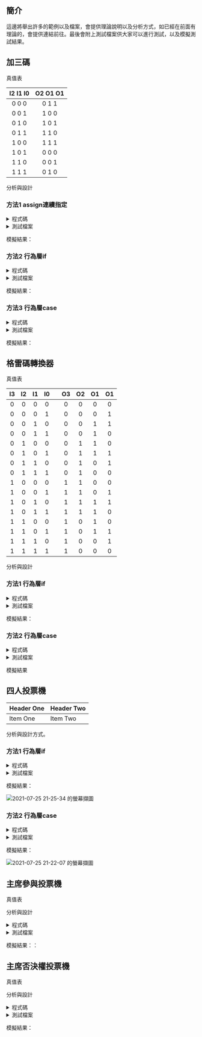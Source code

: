 ## 簡介
這邊將舉出許多的範例以及檔案，會提供理論說明以及分析方式，如已經在前面有理論的，會提供連結前往。最後會附上測試檔案供大家可以進行測試，以及模擬測試結果。

## 加三碼
真值表

| I2 I1 I0 | O2 O1 O1 |
|:--------:|:--------:|
|  0 0 0   |  0 1 1   |
|  0 0 1   |  1 0 0   |
|  0 1 0   |  1 0 1   |
|  0 1 1   |  1 1 0   |
|  1 0 0   |  1 1 1   |
|  1 0 1   |  0 0 0   |
|  1 1 0   |  0 0 1   |
|  1 1 1   |  0 1 0   |

分析與設計

### 方法1 assign連續指定

<details>
<summary>程式碼</summary>

```verilog

```

</details>
<details>
<summary>測試檔案</summary>

```verilog

```
</details>

模擬結果：

### 方法2 行為層if

<details>
<summary>程式碼</summary>

```verilog

```

</details>
<details>
<summary>測試檔案</summary>

```verilog

```
</details>

模擬結果：

### 方法3 行為層case

<details>
<summary>程式碼</summary>

```verilog

```

</details>
<details>
<summary>測試檔案</summary>

```verilog

```
</details>

模擬結果：

## 格雷碼轉換器
真值表

| I3  | I2  | I1  | I0  |     | O3  | O2  | O1  | O1  |
|:---:|:---:|:---:|:---:|:---:|:---:|:---:|:---:|:---:|
|  0  |  0  |  0  |  0  |     |  0  |  0  |  0  |  0  |
|  0  |  0  |  0  |  1  |     |  0  |  0  |  0  |  1  |
|  0  |  0  |  1  |  0  |     |  0  |  0  |  1  |  1  |
|  0  |  0  |  1  |  1  |     |  0  |  0  |  1  |  0  |
|  0  |  1  |  0  |  0  |     |  0  |  1  |  1  |  0  |
|  0  |  1  |  0  |  1  |     |  0  |  1  |  1  |  1  |
|  0  |  1  |  1  |  0  |     |  0  |  1  |  0  |  1  |
|  0  |  1  |  1  |  1  |     |  0  |  1  |  0  |  0  |
|  1  |  0  |  0  |  0  |     |  1  |  1  |  0  |  0  |
|  1  |  0  |  0  |  1  |     |  1  |  1  |  0  |  1  |
|  1  |  0  |  1  |  0  |     |  1  |  1  |  1  |  1  |
|  1  |  0  |  1  |  1  |     |  1  |  1  |  1  |  0  |
|  1  |  1  |  0  |  0  |     |  1  |  0  |  1  |  0  |
|  1  |  1  |  0  |  1  |     |  1  |  0  |  1  |  1  |
|  1  |  1  |  1  |  0  |     |  1  |  0  |  0  |  1  |
|  1  |  1  |  1  |  1  |     |  1  |  0  |  0  |  0  |

分析與設計

### 方法1 行為層if
<details>
<summary>程式碼</summary>

```verilog
module gray_if (i, o);
  input [3:0] i;
  output [3:0] o;
  reg [3:0] o;


  always @ ( i ) begin
    if ( i == 0) begin
      o = 0;
    end else if (i == 1) begin
      o = 4'b0001;
    end else if (i == 2) begin
      o = 4'b0011;
    end else if (i == 3) begin
      o = 4'b0010;
    end else if (i == 4) begin
      o = 4'b0110;
    end else if (i == 5) begin
      o = 4'b0111;
    end else if (i == 6) begin
      o = 4'b0101;
    end else if (i == 7) begin
      o = 4'b0100;
    end else if (i == 8) begin
      o = 4'b1100;
    end else if (i == 9) begin
      o = 4'b1101;
    end else if (i == 10) begin
      o = 4'b1111;
    end else if (i == 11) begin
      o = 4'b1110;
    end else if (i == 12) begin
      o = 4'b1010;
    end else if (i == 13) begin
      o = 4'b1011;
    end else if (i == 14) begin
      o = 4'b1001;
    end else if (i == 15) begin
      o = 4'b1000;
    end
  end
endmodule // gray_if
```

</details>
<details>
<summary>測試檔案</summary>

```verilog
module gray_if_test ();
  reg [3:0] i;
  wire [3:0] o;
  integer conut;

  gray_if UUT (.i(i), .o(o));

  initial begin
    for (conut = 0; conut < 16; conut = conut + 1)
      begin
        i = conut[3:0];
        #10;
      end
    $finish;
  end

endmodule // gray_if_test
```
</details>

模擬結果：



### 方法2 行為層case
<details>
<summary>程式碼</summary>

```verilog
module gray_case (i, o);
  input [3:0] i;
  output [3:0] o;
  reg [3:0] o;

  always @ ( i ) begin
    case (i)
      4'h0: o = 4'h0;
      4'h1: o = 4'h1;
      4'h2: o = 4'h3;
      4'h3: o = 4'h2;
      4'h4: o = 4'h6;
      4'h5: o = 4'h7;
      4'h6: o = 4'h5;
      4'h7: o = 4'h4;
      4'h8: o = 4'hc;
      4'h9: o = 4'hd;
      4'ha: o = 4'hf;
      4'hb: o = 4'he;
      4'hc: o = 4'ha;
      4'hd: o = 4'hb;
      4'he: o = 4'h9;
      default: o = 4'b1000;
    endcase
  end

endmodule // gray_case
```

</details>
<details>
<summary>測試檔案</summary>

```verilog
module gray_case_test ();
  reg [3:0] i;
  wire [3:0] o;
  integer conut;

  gray_case UUT (.i(i), .o(o));

  initial begin
    for (conut = 0; conut < 16; conut = conut + 1)
      begin
        i = conut[3:0];
        #10;
      end
    $finish;
  end

endmodule // gray_case_test
```
</details>

模擬結果



## 四人投票機
| Header One | Header Two |
|:---------- |:---------- |
| Item One   | Item Two   |

分析與設計方式。

### 方法1 行為層if
<details>
<summary>程式碼</summary>

```verilog
module voter_if (i, o);
input [3:0] i;
output [3:1] o;
reg [3:1] o;

always @ ( i ) begin
  if (i == 0 || i == 1 || i == 2 || i == 4 || i == 8) begin
    o[3] = 1;
  end else begin
    o[3] = 0;
  end

  if (i == 3 || i == 5 || i == 6 || i == 9 || i == 10 || i == 12) begin
    o[2] = 1;
  end else begin
    o[2] = 0;
  end

  if (i == 7 || i == 11 || i == 13 || i == 14 || i == 15) begin
    o[1] = 1;
  end else begin
    o[1] = 0;
  end

end
endmodule // voter_if

```

</details>
<details>
<summary>測試檔案</summary>

```verilog
module voter_if_test ();
  reg [3:0] i;
  wire [2:0] o;
  integer conut;

  voter_if UUT (.i(i), .o(o));

  initial begin
    for (conut = 0; conut < 16; conut = conut + 1)
      begin
        i = conut[3:0];
        #10;
      end
    $finish;
  end

endmodule // voter_if_test

```
</details>

模擬結果：

![2021-07-25 21-25-34 的螢幕擷圖](https://i.imgur.com/7BmahQf.png)

### 方法2 行為層case
<details>
<summary>程式碼</summary>

```verilog
module voter_case (i, o);
input [3:0] i;
output [3:1] o;
reg [3:1] o;

always @ ( i ) begin
  case(i)
    4'b0000: o = 3'b100;
    4'b0001: o = 3'b100;
    4'b0010: o = 3'b100;
    4'b0011: o = 3'b010;
    4'b0100: o = 3'b100;
    4'b0101: o = 3'b010;
    4'b0110: o = 3'b010;
    4'b0111: o = 3'b001;
    4'b1000: o = 3'b100;
    4'b1001: o = 3'b010;
    4'b1010: o = 3'b010;
    4'b1011: o = 3'b001;
    4'b1100: o = 3'b010;
    4'b1101: o = 3'b001;
    4'b1110: o = 3'b001;
    4'b1111: o = 3'b001;
  endcase
end
endmodule // voter_case

```

</details>
<details>
<summary>測試檔案</summary>

```verilog
module voter_case_test ();
  reg [3:0] i;
  wire [2:0] o;
  integer conut;

  voter_case UUT (.i(i), .o(o));

  initial begin
    for (conut = 0; conut < 16; conut = conut + 1)
      begin
        i = conut[3:0];
        #10;
      end
    $finish;
  end

endmodule // voter_case_test

```
</details>

模擬結果：

![2021-07-25 21-22-07 的螢幕擷圖](https://i.imgur.com/bCUJirj.png)

## 主席參與投票機
真值表

分析與設計

<details>
<summary>程式碼</summary>

```verilog
module voter_if_master (i, m, o);
input [3:0] i;
input m;
output [3:1] o;
reg [3:1] o;

always @ ( i ) begin
  o[2] = 0;
  if (i == 0 || i == 1 || i == 2 || i == 4 || i == 8) begin
    o[3] = 1;
  end else begin
    o[3] = 0;
  end

  if (i == 3 || i == 5 || i == 6 || i == 9 || i == 10 || i == 12 && m == 1) begin
    o[1] = 1;
  end else begin
    o[3] = 1;
  end

  if (i == 7 || i == 11 || i == 13 || i == 14 || i == 15) begin
    o[1] = 1;
  end else begin
    o[1] = 0;
  end
end
endmodule // voter_if_master

```

</details>
<details>
<summary>測試檔案</summary>

```verilog
module voter_if_master_test ();
  reg [3:0] i;
  reg m = 0;
  wire [2:0] o;
  integer conut;

  voter_if_master UUT (.i(i), .m(m), .o(o));

  initial begin
    for (conut = 0; conut < 16; conut = conut + 1)
      begin
        i = conut[3:0];
        m = 0;
        #10;
        m = 1;
        #10;
      end
    $finish;
  end

endmodule // voter_if_master_test
```
</details>

模擬結果：：



## 主席否決權投票機
真值表

分析與設計

<details>
<summary>程式碼</summary>

```verilog
module voter_if_master_intercessio (i, m, o);
input [3:0] i;
input m;
output [3:1] o;
reg [3:1] o;

always @ ( i ) begin
  if (i == 0 || i == 1 || i == 2 || i == 4 || i == 8) begin
    o[3] = 1;
  end else begin
    o[3] = 0;
  end

  if (i == 3 || i == 5 || i == 6 || i == 9 || i == 10 || i == 12) begin
    o[2] = 1;
  end else begin
    o[2] = 0;
  end

  if (i == 7 || i == 11 || i == 13 || i == 14 || i == 15) begin
    o[1] = 1;
  end else begin
    o[1] = 0;
  end

  if (m == 1) begin
    o[3] = 0;
    o[2] = 0;
    o[1] = 1;
  end
end
endmodule // voter_if_master

```

</details>
<details>
<summary>測試檔案</summary>

```verilog
module voter_if_master_intercessio_test ();
  reg [3:0] i;
  reg m = 0;
  wire [2:0] o;
  integer conut;

  voter_if_master_intercessio UUT (.i(i), .m(m), .o(o));

  initial begin
    for (conut = 0; conut < 16; conut = conut + 1)
      begin
        i = conut[3:0];
        m = 0;
        #10;
        m = 1;
        #10;
      end
    $finish;
  end

endmodule // voter_if_master_intercessio_test

```
</details>

模擬結果：
